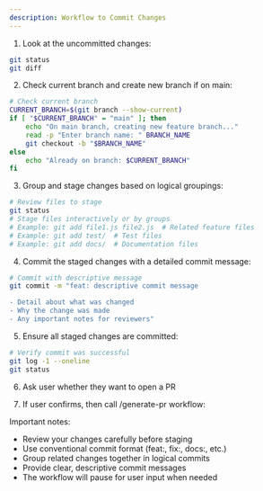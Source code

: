 ```yaml
---
description: Workflow to Commit Changes
---
```


1. Look at the uncommitted changes:
```bash
git status
git diff
```

2. Check current branch and create new branch if on main:
```bash
# Check current branch
CURRENT_BRANCH=$(git branch --show-current)
if [ "$CURRENT_BRANCH" = "main" ]; then
    echo "On main branch, creating new feature branch..."
    read -p "Enter branch name: " BRANCH_NAME
    git checkout -b "$BRANCH_NAME"
else
    echo "Already on branch: $CURRENT_BRANCH"
fi
```

3. Group and stage changes based on logical groupings:
```bash
# Review files to stage
git status
# Stage files interactively or by groups
# Example: git add file1.js file2.js  # Related feature files
# Example: git add test/  # Test files
# Example: git add docs/  # Documentation files
```

4. Commit the staged changes with a detailed commit message:
```bash
# Commit with descriptive message
git commit -m "feat: descriptive commit message

- Detail about what was changed
- Why the change was made
- Any important notes for reviewers"
```

5. Ensure all staged changes are committed:
```bash
# Verify commit was successful
git log -1 --oneline
git status
```

6. Ask user whether they want to open a PR

7. If user confirms, then call /generate-pr workflow:

Important notes:
- Review your changes carefully before staging
- Use conventional commit format (feat:, fix:, docs:, etc.)
- Group related changes together in logical commits
- Provide clear, descriptive commit messages
- The workflow will pause for user input when needed